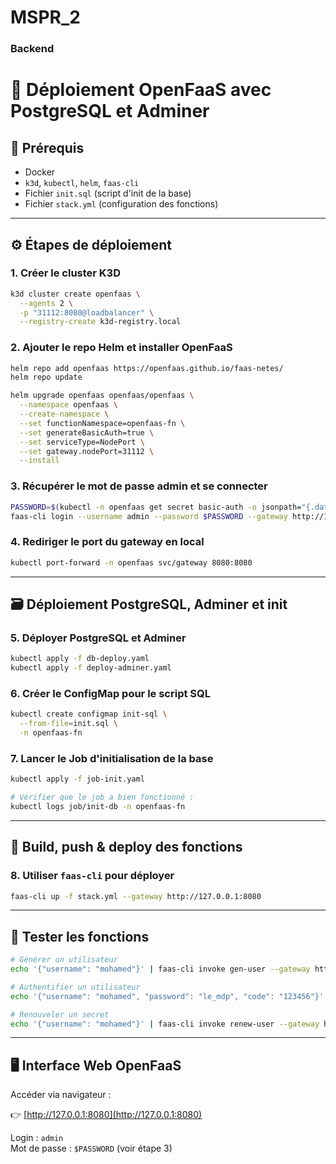 # MSPR_2
### Backend 
# 🐳 Déploiement OpenFaaS avec PostgreSQL et Adminer

## 📁 Prérequis

- Docker
- `k3d`, `kubectl`, `helm`, `faas-cli`
- Fichier `init.sql` (script d'init de la base)
- Fichier `stack.yml` (configuration des fonctions)

---

## ⚙️ Étapes de déploiement

### 1. Créer le cluster K3D

```bash
k3d cluster create openfaas \
  --agents 2 \
  -p "31112:8080@loadbalancer" \
  --registry-create k3d-registry.local
```

### 2. Ajouter le repo Helm et installer OpenFaaS

```bash
helm repo add openfaas https://openfaas.github.io/faas-netes/
helm repo update

helm upgrade openfaas openfaas/openfaas \
  --namespace openfaas \
  --create-namespace \
  --set functionNamespace=openfaas-fn \
  --set generateBasicAuth=true \
  --set serviceType=NodePort \
  --set gateway.nodePort=31112 \
  --install
```

### 3. Récupérer le mot de passe admin et se connecter

```bash
PASSWORD=$(kubectl -n openfaas get secret basic-auth -o jsonpath="{.data.basic-auth-password}" | base64 --decode)
faas-cli login --username admin --password $PASSWORD --gateway http://127.0.0.1:31112
```

### 4. Rediriger le port du gateway en local

```bash
kubectl port-forward -n openfaas svc/gateway 8080:8080
```

---

## 🗃 Déploiement PostgreSQL, Adminer et init

### 5. Déployer PostgreSQL et Adminer

```bash
kubectl apply -f db-deploy.yaml
kubectl apply -f deploy-adminer.yaml
```

### 6. Créer le ConfigMap pour le script SQL

```bash
kubectl create configmap init-sql \
  --from-file=init.sql \
  -n openfaas-fn
```

### 7. Lancer le Job d'initialisation de la base

```bash
kubectl apply -f job-init.yaml

# Vérifier que le job a bien fonctionné :
kubectl logs job/init-db -n openfaas-fn
```

---

## 🚀 Build, push & deploy des fonctions

### 8. Utiliser `faas-cli` pour déployer

```bash
faas-cli up -f stack.yml --gateway http://127.0.0.1:8080
```

---

## 🧪 Tester les fonctions

```bash
# Générer un utilisateur
echo '{"username": "mohamed"}' | faas-cli invoke gen-user --gateway http://127.0.0.1:8080

# Authentifier un utilisateur
echo '{"username": "mohamed", "password": "le_mdp", "code": "123456"}' | faas-cli invoke auth-user --gateway http://127.0.0.1:8080

# Renouveler un secret
echo '{"username": "mohamed"}' | faas-cli invoke renew-user --gateway http://127.0.0.1:8080
```

---

## 🖥 Interface Web OpenFaaS

Accéder via navigateur :

👉 [http://127.0.0.1:8080](http://127.0.0.1:8080)

Login : `admin`  
Mot de passe : `$PASSWORD` (voir étape 3)